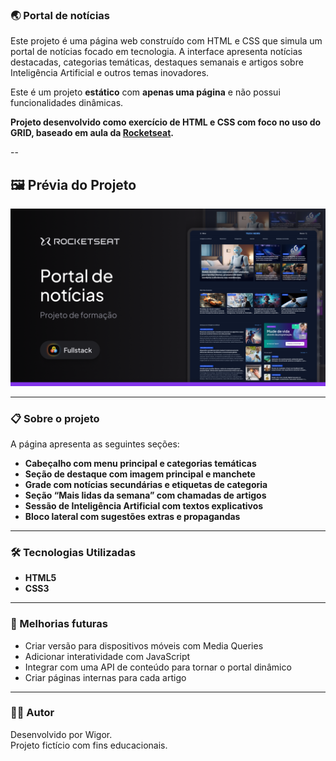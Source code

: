 ### 🌏 Portal de notícias

Este projeto é uma página web construído com HTML e CSS que simula um portal de notícias focado em tecnologia. A interface apresenta notícias destacadas, categorias temáticas, destaques semanais e artigos sobre Inteligência Artificial e outros temas inovadores.

Este é um projeto **estático** com **apenas uma página** e não possui funcionalidades dinâmicas.

**Projeto desenvolvido como exercício de HTML e CSS com foco no uso do GRID, baseado em aula da [Rocketseat](https://www.rocketseat.com.br).**

--

## 🖼️ Prévia do Projeto

![Imagem de destaque do projeto](assets/images/thumbnail.png)

---

### 📋 Sobre o projeto

A página apresenta as seguintes seções:

- **Cabeçalho com menu principal e categorias temáticas**
- **Seção de destaque com imagem principal e manchete**
- **Grade com notícias secundárias e etiquetas de categoria**
- **Seção “Mais lidas da semana” com chamadas de artigos**
- **Sessão de Inteligência Artificial com textos explicativos**
- **Bloco lateral com sugestões extras e propagandas**

---

### 🛠️ Tecnologias Utilizadas

- **HTML5**
- **CSS3**

---

### 📌 Melhorias futuras

- Criar versão para dispositivos móveis com Media Queries
- Adicionar interatividade com JavaScript
- Integrar com uma API de conteúdo para tornar o portal dinâmico
- Criar páginas internas para cada artigo

---

### 👨‍💻 Autor

Desenvolvido por Wigor.  
Projeto fictício com fins educacionais.
